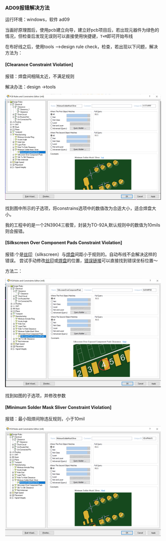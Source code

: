 ### AD09报错解决方法

运行环境：windows，软件 ad09

当画好原理图后，使用pcb建立向导，建立好pcb项目后，若出现元器件为绿色的情况，但检查后发现无误则可以直接使用快捷键，`T+M`即可开始布线

在布好线之后，使用tools —>design rule check，检查，若出现以下问题，解决方法为：

#### [Clearance Constraint Violation]

报错：焊盘间相隔太近，不满足规则

解决办法：design ->tools

![image-20200413210208703](../typora-user-images/image-20200413210208703.png)

找到图中所示的子选项，将constrains选项中的数值改为合适大小，适合焊盘大小。

我的工程中的是一个2N3904三极管，封装为TO-92A,默认规则中的数值为10mils则会报错。



#### [Silkscreen Over Component Pads Constraint Violation]

报错:个是[丝印](https://www.baidu.com/s?wd=丝印&tn=SE_PcZhidaonwhc_ngpagmjz&rsv_dl=gh_pc_zhidao)（silkscreen）与[焊盘](https://www.baidu.com/s?wd=焊盘&tn=SE_PcZhidaonwhc_ngpagmjz&rsv_dl=gh_pc_zhidao)间距小于规则的。自动布线不会解决这样的错误。
尝试手动修改[丝印](https://www.baidu.com/s?wd=丝印&tn=SE_PcZhidaonwhc_ngpagmjz&rsv_dl=gh_pc_zhidao)或[焊盘](https://www.baidu.com/s?wd=焊盘&tn=SE_PcZhidaonwhc_ngpagmjz&rsv_dl=gh_pc_zhidao)的位置，[错误链接](https://www.baidu.com/s?wd=错误链接&tn=SE_PcZhidaonwhc_ngpagmjz&rsv_dl=gh_pc_zhidao)可以直接找到错误坐标位置～

方法二：

![image-20200413211319186](../typora-user-images/image-20200413211319186.png)

找到如图的子选项，并修改参数



#### [Minimum Solder Mask Sliver Constraint Violation]

报错：最小阻焊间隙违反规则，小于10mil

![image-20200413211436709](../typora-user-images/image-20200413211436709.png)

